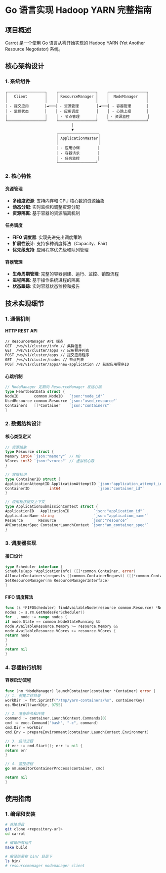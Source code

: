 # Go 语言实现 Hadoop YARN 完整指南

## 项目概述

Carrot 是一个使用 Go 语言从零开始实现的 Hadoop YARN (Yet Another Resource Negotiator) 系统。

## 核心架构设计

### 1. 系统组件

```
┌─────────────────┐    ┌─────────────────┐    ┌─────────────────┐
│   Client        │    │ ResourceManager │    │  NodeManager    │
│                 │    │                 │    │                 │
│ - 提交应用       │◄───┤ - 资源管理        │◄───┤ - 容器管理       │
│ - 监控状态       │    │ - 应用调度        │    │ - 心跳上报       │
│                 │    │ - 节点管理       │    │ - 资源监控        │
└─────────────────┘    └─────────────────┘    └─────────────────┘
                              │
                              ▼
                       ┌──────────────────┐
                       │ ApplicationMaster│
                       │                  │
                       │ - 应用协调        │
                       │ - 容器请求        │
                       │ - 任务监控        │
                       └─────────────────┘
```

### 2. 核心特性

#### 资源管理

- **多维度资源**: 支持内存和 CPU 核心数的资源抽象
- **动态分配**: 实时监控和调整资源分配
- **资源隔离**: 基于容器的资源隔离机制

#### 任务调度

- **FIFO 调度器**: 实现先进先出调度策略
- **扩展性设计**: 支持多种调度算法（Capacity、Fair）
- **优先级支持**: 应用程序优先级和队列管理

#### 容器管理

- **生命周期管理**: 完整的容器创建、运行、监控、销毁流程
- **进程隔离**: 基于操作系统进程的隔离
- **状态跟踪**: 实时容器状态监控和报告

## 技术实现细节

### 1. 通信机制

#### HTTP REST API

```bash
// ResourceManager API 端点
GET  /ws/v1/cluster/info // 集群信息
GET  /ws/v1/cluster/apps // 应用程序列表
POST /ws/v1/cluster/apps // 提交应用程序
GET  /ws/v1/cluster/nodes // 节点列表
POST /ws/v1/cluster/apps/new-application // 获取应用程序ID
```

#### 心跳机制

```go
// NodeManager 定期向 ResourceManager 发送心跳
type HeartbeatData struct {
NodeID       common.NodeID   `json:"node_id"`
UsedResource common.Resource `json:"used_resource"`
Containers   []*Container    `json:"containers"`
}
```

### 2. 数据结构设计

#### 核心类型定义

```go
// 资源抽象
type Resource struct {
Memory int64 `json:"memory"` // MB
VCores int32 `json:"vcores"` // 虚拟核心数
}

// 容器标识
type ContainerID struct {
ApplicationAttemptID ApplicationAttemptID `json:"application_attempt_id"`
ContainerID         int64                 `json:"container_id"`
}

// 应用程序提交上下文
type ApplicationSubmissionContext struct {
ApplicationID   ApplicationID           `json:"application_id"`
ApplicationName string                  `json:"application_name"`
Resource       Resource                `json:"resource"`
AMContainerSpec ContainerLaunchContext `json:"am_container_spec"`
}
```

### 3. 调度器实现

#### 接口设计

```go
type Scheduler interface {
Schedule(app *ApplicationInfo) ([]*common.Container, error)
AllocateContainers(requests []common.ContainerRequest) ([]*common.Container, error)
SetResourceManager(rm ResourceManagerInterface)
}
```

#### FIFO 调度算法

```go
func (s *FIFOScheduler) findAvailableNode(resource common.Resource) *NodeInfo {
nodes := s.rm.GetNodesForScheduler()
for _, node := range nodes {
if node.State == common.NodeStateRunning &&
node.AvailableResource.Memory >= resource.Memory &&
node.AvailableResource.VCores >= resource.VCores {
return node
}
}
return nil
}
```

### 4. 容器执行机制

#### 容器启动流程

```go
func (nm *NodeManager) launchContainer(container *Container) error {
// 1. 创建工作目录
workDir := fmt.Sprintf("/tmp/yarn-containers/%s", containerKey)
os.MkdirAll(workDir, 0755)

// 2. 准备命令和环境
command := container.LaunchContext.Commands[0]
cmd := exec.Command("bash", "-c", command)
cmd.Dir = workDir
cmd.Env = prepareEnvironment(container.LaunchContext.Environment)

// 3. 启动进程
if err := cmd.Start(); err != nil {
return err
}

// 4. 监控进程
go nm.monitorContainerProcess(container, cmd)

return nil
}
```

## 使用指南

### 1. 编译和安装

```bash
# 克隆项目
git clone <repository-url>
cd carrot

# 编译所有组件
make build

# 编译结果在 bin/ 目录下
ls bin/
# resourcemanager nodemanager client
```
